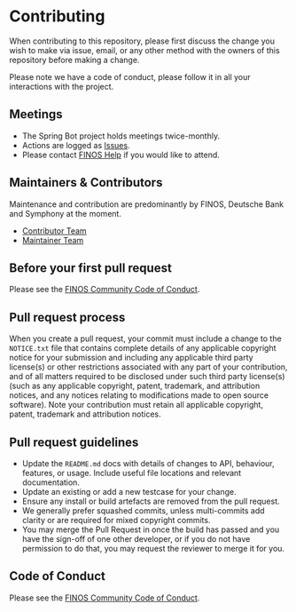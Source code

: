 # Contributing

When contributing to this repository, please first discuss the change you wish
to make via issue, email, or any other method with the owners of this repository
before making a change.

Please note we have a code of conduct, please follow it in all your interactions
with the project.

## Meetings

 - The Spring Bot project holds meetings twice-monthly.  
 - Actions are logged as [Issues](https://github.com/finos/spring-bot/issues).  
 - Please contact [FINOS Help](mailto:help@finos.org) if you would like to attend.
 
## Maintainers & Contributors

Maintenance and contribution are predominantly by FINOS, Deutsche Bank and Symphony at the moment.

- [Contributor Team](https://github.com/orgs/finos/teams/sjt-contributors)
- [Maintainer Team](https://github.com/orgs/finos/teams/sjt-maintainers)

## Before your first pull request

Please see the [FINOS Community Code of Conduct](https://www.finos.org/code-of-conduct).

## Pull request process 

When you create a pull request, your commit must include a change to the `NOTICE.txt` file that contains complete
details of any applicable copyright notice for your submission and including any
applicable third party license(s) or other restrictions associated with any part
of your contribution, and of all matters required to be disclosed under such third
party license(s) (such as any applicable copyright, patent, trademark, and attribution
notices, and any notices relating to modifications made to open source software).
Note your contribution must retain all applicable copyright, patent, trademark and
attribution notices.

## Pull request guidelines

* Update the `README.md` docs with details of changes to API, behaviour, features, or usage.
Include useful file locations and relevant documentation.
* Update an existing or add a new testcase for your change. 
* Ensure any install or build artefacts are removed from the pull request.
* We generally prefer squashed commits, unless multi-commits add clarity or are 
required for mixed copyright commits.
* You may merge the Pull Request in once the build has passed and you have the sign-off 
of one other developer, or if you do not have permission to do that, you may request the 
reviewer to merge it for you. 
   
   
## Code of Conduct

Please see the [FINOS Community Code of Conduct](https://www.finos.org/code-of-conduct).
